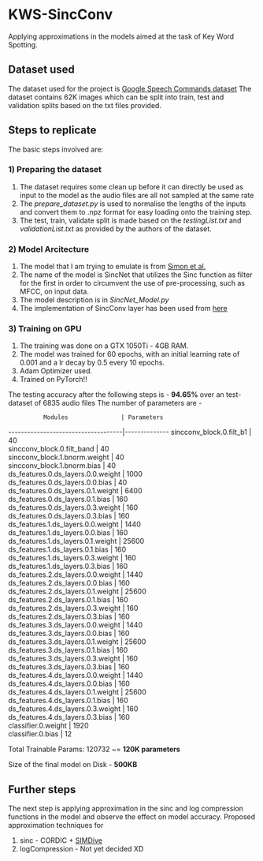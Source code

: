 # KWS-SincConv #
Applying approximations in the models aimed at the task of Key Word Spotting.

## Dataset used ##
The dataset used for the project is [Google Speech Commands dataset](https://ai.googleblog.com/2017/08/launching-speech-commands-dataset.html)
The dataset contains 62K images which can be split into train, test and validation splits based on the txt files provided.

## Steps to replicate ##
The basic steps involved are:

### 1) Preparing the dataset ###
1) The dataset requires some clean up before it can directly be used as input to the model as the audio files are all not sampled at the same rate
2) The _prepare_dataset.py_ is used to normalise the lengths of the inputs and convert them to .npz format for easy loading onto the training step.
3) The test, train, validate split is made based on the _testingList.txt_ and _validationList.txt_ as provided by the authors of the dataset.

### 2) Model Arcitecture ###
1) The model that I am trying to emulate is from [Simon et al.](https://arxiv.org/pdf/1911.02086.pdf)
2) The name of the model is SincNet that utilizes the Sinc function as filter for the first in order to circumvent the use of pre-processing, such as MFCC, on input data.
3) The model description is in _SincNet\_Model.py_
4) The implementation of SincConv layer has been used from [here](https://github.com/mravanelli/SincNet)

### 3) Training on GPU ###
1) The training was done on a GTX 1050Ti - 4GB RAM. 
2) The model was trained for 60 epochs, with an initial learning rate of 0.001 and a lr decay by 0.5 every 10 epochs.
3) Adam Optimizer used.
4) Trained on PyTorch!!

The testing accuracy after the following steps is - __94.65%__ over an test-dataset of 6835 audio files
The number of parameters are - 

              Modules               | Parameters 
------------------------------------|--------------
      sincconv_block.0.filt_b1      |     40     
     sincconv_block.0.filt_band     |     40     
   sincconv_block.1.bnorm.weight    |     40     
    sincconv_block.1.bnorm.bias     |     40     
 ds_features.0.ds_layers.0.0.weight |    1000    
  ds_features.0.ds_layers.0.0.bias  |     40     
 ds_features.0.ds_layers.0.1.weight |    6400    
  ds_features.0.ds_layers.0.1.bias  |    160     
 ds_features.0.ds_layers.0.3.weight |    160     
  ds_features.0.ds_layers.0.3.bias  |    160     
 ds_features.1.ds_layers.0.0.weight |    1440    
  ds_features.1.ds_layers.0.0.bias  |    160     
 ds_features.1.ds_layers.0.1.weight |   25600    
  ds_features.1.ds_layers.0.1.bias  |    160     
 ds_features.1.ds_layers.0.3.weight |    160     
  ds_features.1.ds_layers.0.3.bias  |    160     
 ds_features.2.ds_layers.0.0.weight |    1440    
  ds_features.2.ds_layers.0.0.bias  |    160     
 ds_features.2.ds_layers.0.1.weight |   25600    
  ds_features.2.ds_layers.0.1.bias  |    160     
 ds_features.2.ds_layers.0.3.weight |    160     
  ds_features.2.ds_layers.0.3.bias  |    160     
 ds_features.3.ds_layers.0.0.weight |    1440    
  ds_features.3.ds_layers.0.0.bias  |    160     
 ds_features.3.ds_layers.0.1.weight |   25600    
  ds_features.3.ds_layers.0.1.bias  |    160     
 ds_features.3.ds_layers.0.3.weight |    160     
 ds_features.3.ds_layers.0.3.bias   |    160     
 ds_features.4.ds_layers.0.0.weight |    1440    
  ds_features.4.ds_layers.0.0.bias  |    160     
 ds_features.4.ds_layers.0.1.weight |   25600    
  ds_features.4.ds_layers.0.1.bias  |    160     
 ds_features.4.ds_layers.0.3.weight |    160     
  ds_features.4.ds_layers.0.3.bias  |    160     
        classifier.0.weight         |    1920    
         classifier.0.bias          |     12     

Total Trainable Params: 120732 ~= __120K parameters__

Size of the final model on Disk - __500KB__

## Further steps ##
The next step is applying approximation in the sinc and log compression functions in the model and observe the effect on model accuracy.
Proposed approximation techniques for 
1) sinc - CORDIC + [SIMDive](https://arxiv.org/abs/2011.01148) 
2) logCompression - Not yet decided XD
